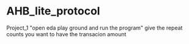 # AHB_lite_protocol
Project_1
"open eda play ground and run the program"  give the repeat counts you want to have the transacion amount
